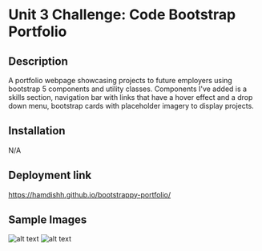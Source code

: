 # Unit 3 Challenge: Code Bootstrap Portfolio

## Description
A portfolio webpage showcasing projects to future employers using bootstrap 5 components and utility classes. Components I've added is a skills section, navigation bar with links that have a hover effect and a drop down menu, bootstrap cards with placeholder imagery to display projects.

## Installation
N/A

## Deployment link
https://hamdishh.github.io/bootstrappy-portfolio/

## Sample Images
![alt text](<../Screenshot 2024-02-16 at 23.12.36.png>)
![alt text](<../Screenshot 2024-02-16 at 23.13.25.png>)